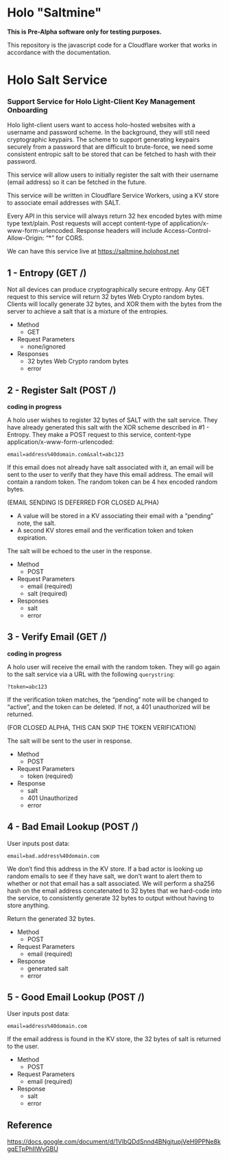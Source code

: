 # Holo "Saltmine"

**This is Pre-Alpha software only for testing purposes.**

This repository is the javascript code for a Cloudflare worker that works in accordance with the documentation.

# Holo Salt Service

### Support Service for Holo Light-Client Key Management Onboarding

Holo light-client users want to access holo-hosted websites with a username and password scheme. In the background, they will still need cryptographic keypairs. The scheme to support generating keypairs securely from a password that are difficult to brute-force, we need some consistent entropic salt to be stored that can be fetched to hash with their password.

This service will allow users to initially register the salt with their username (email address) so it can be fetched in the future.

This service will be written in Cloudflare Service Workers, using a KV store to associate email addresses with SALT.

Every API in this service will always return 32 hex encoded bytes with mime type text/plain. Post requests will accept content-type of application/x-www-form-urlencoded. Response headers will include Access-Control-Allow-Origin: “*” for CORS.

We can have this service live at https://saltmine.holohost.net

## 1 - Entropy (GET /)

Not all devices can produce cryptographically secure entropy. Any GET request to this service will return 32 bytes Web Crypto random bytes. Clients will locally generate 32 bytes, and XOR them with the bytes from the server to achieve a salt that is a mixture of the entropies.

* Method
  * GET
* Request Parameters
  * none/ignored
* Responses
  * 32 bytes Web Crypto random bytes
  * error

## 2 - Register Salt (POST /)

**coding in progress**

A holo user wishes to register 32 bytes of SALT with the salt service. They have already generated this salt with the XOR scheme described in #1  - Entropy. They make a POST request to this service, content-type application/x-www-form-urlencoded:

```email=address%40domain.com&salt=abc123```

If this email does not already have salt associated with it, an email will be sent to the user to verify that they have this email address. The email will contain a random token. The random token can be 4 hex encoded random bytes.

(EMAIL SENDING IS DEFERRED FOR CLOSED ALPHA)

* A value will be stored in a KV associating their email with a “pending” note, the salt.
* A second KV stores email and the verification token and token expiration.
	
The salt will be echoed to the user in the response.

* Method
  * POST
* Request Parameters
  * email (required)
  * salt (required)
* Responses
  * salt
  * error


## 3 - Verify Email (GET /)

**coding in progress**

A holo user will receive the email with the random token. They will go again to the salt service via a URL with the following `querystring`:

```?token=abc123```

If the verification token matches, the “pending” note will be changed to “active”, and the token can be deleted. If not, a 401 unauthorized will be returned.

(FOR CLOSED ALPHA, THIS CAN SKIP THE TOKEN VERIFICATION)

The salt will be sent to the user in response.

* Method
  * POST
* Request Parameters
  * token (required)
* Response
  * salt
  * 401 Unauthorized
  * error


## 4 - Bad Email Lookup (POST /)

User inputs post data:

```email=bad.address%40domain.com```

We don’t find this address in the KV store. If a bad actor is looking up random emails to see if they have salt, we don’t want to alert them to whether or not that email has a salt associated. We will perform a sha256 hash on the email address concatenated to 32 bytes that we hard-code into the service, to consistently generate 32 bytes to output without having to store anything.

Return the generated 32 bytes.

* Method
  * POST
* Request Parameters
  * email (required)
* Response
  * generated salt
  * error


## 5 - Good Email Lookup (POST /)

User inputs post data:

```email=address%40domain.com```

If the email address is found in the KV store, the 32 bytes of salt is returned to the user.

* Method
  * POST
* Request Parameters
  * email (required)
* Response
  * salt
  * error

## Reference

https://docs.google.com/document/d/1VIbQDdSnnd4BNgjtupjVeH9PPNe8kgqETpPhIIWyGBU

